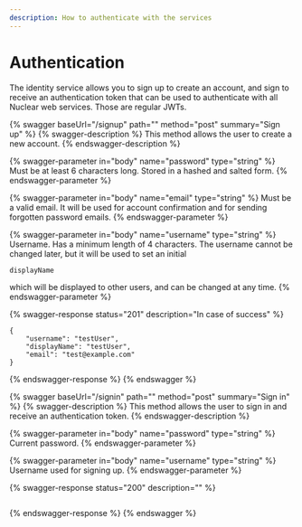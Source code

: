 ```yaml
---
description: How to authenticate with the services
---
```


# Authentication

The identity service allows you to sign up to create an account, and sign to receive an authentication token that can be used to authenticate with all Nuclear web services. Those are regular JWTs.

{% swagger baseUrl="/signup" path="" method="post" summary="Sign up" %}
{% swagger-description %}
This method allows the user to create a new account.
{% endswagger-description %}

{% swagger-parameter in="body" name="password" type="string" %}
Must be at least 6 characters long. Stored in a hashed and salted form.
{% endswagger-parameter %}

{% swagger-parameter in="body" name="email" type="string" %}
Must be a valid email. It will be used for account confirmation and for sending forgotten password emails.
{% endswagger-parameter %}

{% swagger-parameter in="body" name="username" type="string" %}
Username. Has a minimum length of 4 characters. The username cannot be changed later, but it will be used to set an initial 

`displayName`

  which will be displayed to other users, and can be changed at any time.
{% endswagger-parameter %}

{% swagger-response status="201" description="In case of success" %}
```
{
    "username": "testUser",
    "displayName": "testUser",
    "email": "test@example.com"
}
```
{% endswagger-response %}
{% endswagger %}

{% swagger baseUrl="/signin" path="" method="post" summary="Sign in" %}
{% swagger-description %}
This method allows the user to sign in and receive an authentication token.
{% endswagger-description %}

{% swagger-parameter in="body" name="password" type="string" %}
Current password.
{% endswagger-parameter %}

{% swagger-parameter in="body" name="username" type="string" %}
Username used for signing up.
{% endswagger-parameter %}

{% swagger-response status="200" description="" %}
```
```
{% endswagger-response %}
{% endswagger %}
